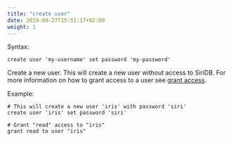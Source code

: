 ```yaml
---
title: "create user"
date: 2019-09-27T15:51:17+02:00
weight: 1
---
```


Syntax:

	create user 'my-username' set password 'my-password'

Create a new user. This will create a new user without access to SiriDB.
For more information on how to grant access to a user see [grant access](../../access/grant_access).

Example:

	# This will create a new user 'iris' with password 'siri'
	create user 'iris' set password 'siri'

	# Grant "read" access to "iris"
	grant read to user "iris"
